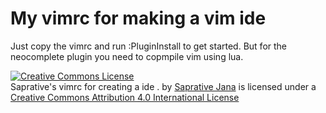 My vimrc for making a vim ide
=============================

Just copy the vimrc and run :PluginInstall to get started.
But for the neocomplete plugin you need to copmpile vim using lua.

<a rel="license" href="http://creativecommons.org/licenses/by/4.0/"><img alt="Creative Commons License" style="border-width:0" src="https://i.creativecommons.org/l/by/4.0/88x31.png" /></a><br /><span xmlns:dct="http://purl.org/dc/terms/" property="dct:title">Saprative's vimrc for creating a ide .</span> by <a xmlns:cc="http://creativecommons.org/ns#" href="https://github.com/saprative/myvimide" property="cc:attributionName" rel="cc:attributionURL">Saprative Jana</a> is licensed under a <a rel="license" href="http://creativecommons.org/licenses/by/4.0/">Creative Commons Attribution 4.0 International License</a> 
